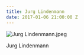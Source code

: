 ```yaml
---
title: Jurg Lindenmann
date: 2017-01-06 21:00:00 Z
---
```


![Jurg Lindenmann.jpeg](/uploads/Jurg%20Lindenmann.jpeg)

Jurg Lindenmann